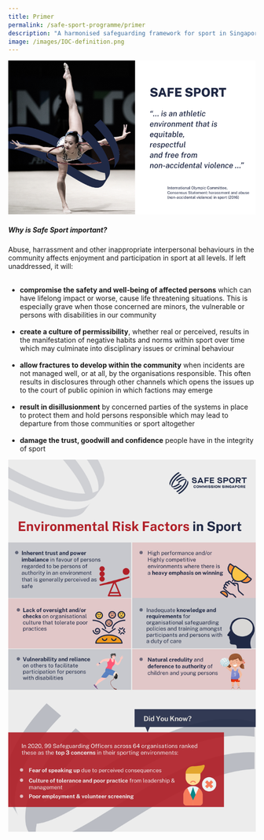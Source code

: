 ```yaml
---
title: Primer
permalink: /safe-sport-programme/primer
description: "A harmonised safeguarding framework for sport in Singapore "
image: /images/IOC-definition.png
---
```


![Alt text for image on Isomer site](/images/safesportprimer.png)


##### Why is Safe Sport important? 

Abuse, harrassment and other inappropriate interpersonal behaviours in the community affects enjoyment and participation in sport at all levels. If left unaddressed, it will:<br><br>
* **compromise the safety and well-being of affected persons** which can have lifelong impact or worse, cause life threatening situations. This is especially grave when those concerned are minors, the vulnerable or persons with disabilities in our community <br><br>
* **create a culture of permissibility**, whether real or perceived,  results in the manifestation of negative habits and norms within sport over time which may culminate into disciplinary issues or criminal behaviour<br><br>
* **allow fractures to develop within the community** when incidents are not managed well, or at all, by the
organisations responsible. This often results in disclosures through other channels which opens the issues up to the court of public opinion in which factions may emerge<br><br>
* **result in disillusionment** by concerned parties of the systems in place to protect them and hold persons
responsible which may lead to departure from those communities or sport altogether<br><br>
* **damage the trust, goodwill and confidence** people have in the integrity of sport 

![Alt text for image on Isomer site](/images/env%20risk%20factor_updated.png)